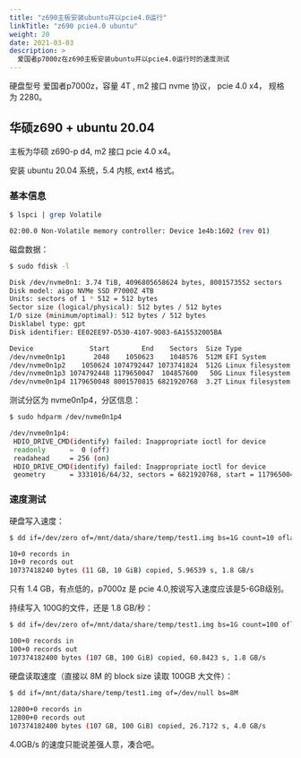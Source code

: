 ```yaml
---
title: "z690主板安装ubuntu并以pcie4.0运行"
linkTitle: "z690 pcie4.0 ubuntu"
weight: 20
date: 2021-03-03
description: >
  爱国者p7000z在z690主板安装ubuntu并以pcie4.0运行时的速度测试
---
```


硬盘型号 爱国者p7000z，容量 4T , m2 接口 nvme 协议， pcie 4.0 x4， 规格为 2280。

## 华硕z690 + ubuntu 20.04

主板为华硕 z690-p d4, m2 接口 pcie 4.0 x4。

安装 ubuntu 20.04 系统，5.4 内核, ext4 格式。

### 基本信息

```bash
$ lspci | grep Volatile

02:00.0 Non-Volatile memory controller: Device 1e4b:1602 (rev 01)

```

磁盘数据：

```bash
$ sudo fdisk -l

Disk /dev/nvme0n1: 3.74 TiB, 4096805658624 bytes, 8001573552 sectors
Disk model: aigo NVMe SSD P7000Z 4TB
Units: sectors of 1 * 512 = 512 bytes
Sector size (logical/physical): 512 bytes / 512 bytes
I/O size (minimum/optimal): 512 bytes / 512 bytes
Disklabel type: gpt
Disk identifier: EE02EE97-D530-4107-9D83-6A15532005BA

Device              Start        End    Sectors  Size Type
/dev/nvme0n1p1       2048    1050623    1048576  512M EFI System
/dev/nvme0n1p2    1050624 1074792447 1073741824  512G Linux filesystem
/dev/nvme0n1p3 1074792448 1179650047  104857600   50G Linux filesystem
/dev/nvme0n1p4 1179650048 8001570815 6821920768  3.2T Linux filesystem
```

测试分区为 nvme0n1p4，分区信息：

```bash
$ sudo hdparm /dev/nvme0n1p4

/dev/nvme0n1p4:
 HDIO_DRIVE_CMD(identify) failed: Inappropriate ioctl for device
 readonly      =  0 (off)
 readahead     = 256 (on)
 HDIO_DRIVE_CMD(identify) failed: Inappropriate ioctl for device
 geometry      = 3331016/64/32, sectors = 6821920768, start = 1179650048
```

### 速度测试

硬盘写入速度：

```bash
$ dd if=/dev/zero of=/mnt/data/share/temp/test1.img bs=1G count=10 oflag=dsync

10+0 records in
10+0 records out
10737418240 bytes (11 GB, 10 GiB) copied, 5.96539 s, 1.8 GB/s
```

只有 1.4 GB，有点低的，p7000z 是 pcie 4.0,按说写入速度应该是5-6GB级别。

持续写入 100G的文件，还是 1.8 GB/秒：

```bash
$ dd if=/dev/zero of=/mnt/data/share/temp/test1.img bs=1G count=100 oflag=dsync

100+0 records in
100+0 records out
107374182400 bytes (107 GB, 100 GiB) copied, 60.8423 s, 1.8 GB/s
```

硬盘读取速度（直接以 8M 的 block size 读取 100GB 大文件）：

```bash
$ dd if=/mnt/data/share/temp/test1.img of=/dev/null bs=8M
                                             
12800+0 records in
12800+0 records out
107374182400 bytes (107 GB, 100 GiB) copied, 26.7172 s, 4.0 GB/s
```

4.0GB/s 的速度只能说差强人意，凑合吧。

